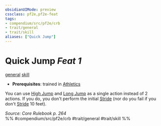 ```yaml
---
obsidianUIMode: preview
cssclass: pf2e,pf2e-feat
tags:
- compendium/src/pf2e/crb
- trait/general
- trait/skill
aliases: ["Quick Jump"]
---
```

# Quick Jump  *Feat 1*  
[general](rules/traits/general.md)  [skill](rules/traits/skill.md)  

- **Prerequisites**: trained in [Athletics](compendium/skills.md#Athletics)

You can use [High Jump](rules/actions/high-jump.md) and [Long Jump](rules/actions/long-jump.md) as a single action instead of 2 actions. If you do, you don't perform the initial [Stride](rules/actions/stride.md) (nor do you fail if you don't [Stride](rules/actions/stride.md) 10 feet).

*Source: Core Rulebook p. 264*  
%% #compendium/src/pf2e/crb #trait/general #trait/skill %%